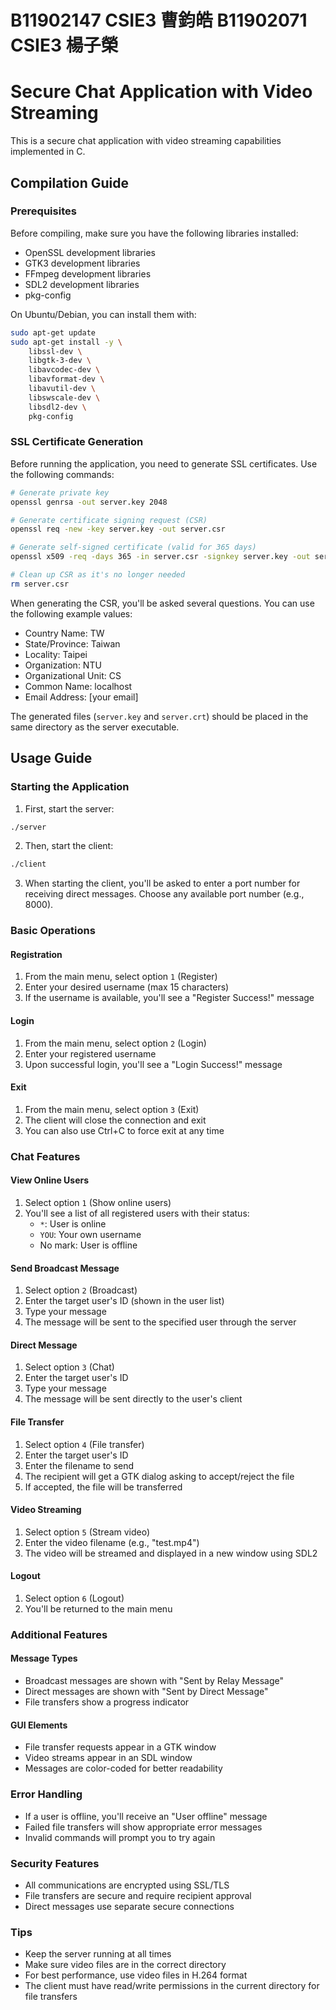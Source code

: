 # B11902147 CSIE3 曹鈞皓 B11902071 CSIE3 楊子榮

# Secure Chat Application with Video Streaming

This is a secure chat application with video streaming capabilities implemented in C.

## Compilation Guide

### Prerequisites

Before compiling, make sure you have the following libraries installed:

- OpenSSL development libraries
- GTK3 development libraries 
- FFmpeg development libraries
- SDL2 development libraries
- pkg-config


On Ubuntu/Debian, you can install them with:
```bash
sudo apt-get update
sudo apt-get install -y \
    libssl-dev \
    libgtk-3-dev \
    libavcodec-dev \
    libavformat-dev \
    libavutil-dev \
    libswscale-dev \
    libsdl2-dev \
    pkg-config
```

### SSL Certificate Generation

Before running the application, you need to generate SSL certificates. Use the following commands:

```bash
# Generate private key
openssl genrsa -out server.key 2048

# Generate certificate signing request (CSR)
openssl req -new -key server.key -out server.csr

# Generate self-signed certificate (valid for 365 days)
openssl x509 -req -days 365 -in server.csr -signkey server.key -out server.crt

# Clean up CSR as it's no longer needed
rm server.csr
```

When generating the CSR, you'll be asked several questions. You can use the following example values:
- Country Name: TW
- State/Province: Taiwan
- Locality: Taipei
- Organization: NTU
- Organizational Unit: CS
- Common Name: localhost
- Email Address: [your email]

The generated files (`server.key` and `server.crt`) should be placed in the same directory as the server executable.


## Usage Guide

### Starting the Application

1. First, start the server:
```bash
./server
```

2. Then, start the client:
```bash
./client
```

3. When starting the client, you'll be asked to enter a port number for receiving direct messages. Choose any available port number (e.g., 8000).

### Basic Operations

#### Registration
1. From the main menu, select option `1` (Register)
2. Enter your desired username (max 15 characters)
3. If the username is available, you'll see a "Register Success!" message

#### Login
1. From the main menu, select option `2` (Login)
2. Enter your registered username
3. Upon successful login, you'll see a "Login Success!" message

#### Exit
1. From the main menu, select option `3` (Exit)
2. The client will close the connection and exit
3. You can also use Ctrl+C to force exit at any time

### Chat Features

#### View Online Users
1. Select option `1` (Show online users)
2. You'll see a list of all registered users with their status:
   - `*`: User is online
   - `YOU`: Your own username
   - No mark: User is offline

#### Send Broadcast Message
1. Select option `2` (Broadcast)
2. Enter the target user's ID (shown in the user list)
3. Type your message
4. The message will be sent to the specified user through the server

#### Direct Message
1. Select option `3` (Chat)
2. Enter the target user's ID
3. Type your message
4. The message will be sent directly to the user's client

#### File Transfer
1. Select option `4` (File transfer)
2. Enter the target user's ID
3. Enter the filename to send
4. The recipient will get a GTK dialog asking to accept/reject the file
5. If accepted, the file will be transferred

#### Video Streaming
1. Select option `5` (Stream video)
2. Enter the video filename (e.g., "test.mp4")
3. The video will be streamed and displayed in a new window using SDL2

#### Logout
1. Select option `6` (Logout)
2. You'll be returned to the main menu

### Additional Features

#### Message Types
- Broadcast messages are shown with "Sent by Relay Message"
- Direct messages are shown with "Sent by Direct Message"
- File transfers show a progress indicator

#### GUI Elements
- File transfer requests appear in a GTK window
- Video streams appear in an SDL window
- Messages are color-coded for better readability

### Error Handling
- If a user is offline, you'll receive an "User offline" message
- Failed file transfers will show appropriate error messages
- Invalid commands will prompt you to try again

### Security Features
- All communications are encrypted using SSL/TLS
- File transfers are secure and require recipient approval
- Direct messages use separate secure connections

### Tips
- Keep the server running at all times
- Make sure video files are in the correct directory
- For best performance, use video files in H.264 format
- The client must have read/write permissions in the current directory for file transfers


